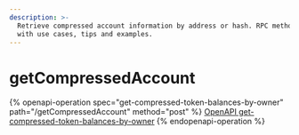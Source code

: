 ```yaml
---
description: >-
  Retrieve compressed account information by address or hash. RPC method guide
  with use cases, tips and examples.
---
```


# getCompressedAccount

{% openapi-operation spec="get-compressed-token-balances-by-owner" path="/getCompressedAccount" method="post" %}
[OpenAPI get-compressed-token-balances-by-owner](https://raw.githubusercontent.com/helius-labs/photon/refs/heads/main/src/openapi/specs/getCompressedTokenBalancesByOwner.yaml)
{% endopenapi-operation %}
